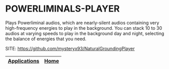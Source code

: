 # POWERLIMINALS-PLAYER
 
 Plays Powerliminal audios, which are nearly-silent audios 
 containing very high-frequency energies to play in the 
 background. You can stack 10 to 30 audios at varying speeds 
 to play in the background day and night, selecting the 
 balance of energies that you need.
 
 SITE: https://github.com/mysteryx93/NaturalGroundingPlayer

 | [Applications](https://portable-linux-apps.github.io/apps.html) | [Home](https://portable-linux-apps.github.io)
 | --- | --- |
